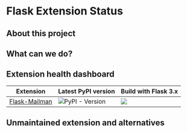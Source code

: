 # Flask Extension Status

## About this project

## What can we do?

## Extension health dashboard

| Extension | Latest PyPI version | Build with Flask 3.x |
| --------- | -------------------- | ------------------- |
| [Flask-Mailman](https://github.com/waynerv/flask-mailman) | ![PyPI - Version](https://img.shields.io/pypi/v/flask-mailman) | ![](https://github.com/greyli/flask-extension-status/actions/workflows/flask-mailman.yml/badge.svg) |

## Unmaintained extension and alternatives

